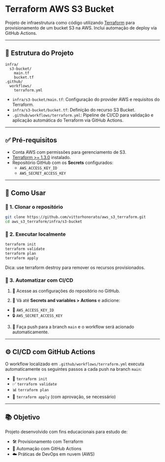 # Terraform AWS S3 Bucket

Projeto de infraestrutura como código utilizando [Terraform](https://www.terraform.io/) para provisionamento de um bucket S3 na AWS. Inclui automação de deploy via GitHub Actions.

---

## 📁 Estrutura do Projeto
```
infra/
  s3-bucket/
    main.tf
    bucket.tf
.github/
  workflows/
    terraform.yml
```
- `infra/s3-bucket/main.tf`: Configuração do provider AWS e requisitos do Terraform.
- `infra/s3-bucket/bucket.tf`: Definição do recurso S3 Bucket.
- `.github/workflows/terraform.yml`: Pipeline de CI/CD para validação e aplicação automática do Terraform via GitHub Actions.


---

## ✅ Pré-requisitos

- Conta AWS com permissões para gerenciamento de S3.
- [Terraform >= 1.3.0](https://www.terraform.io/downloads.html) instalado.
- Repositório GitHub com os **Secrets** configurados:
  - `AWS_ACCESS_KEY_ID`
  - `AWS_SECRET_ACCESS_KEY`

---

## 🚀 Como Usar

### 🔧 1. Clonar o repositório

```bash
git clone https://github.com/vittorhonorato/aws_s3_terraform.git
cd aws_s3_terraform/infra/s3-bucket
```

### 🧪 2. Executar localmente

```bash
terraform init
terraform validate
terraform plan
terraform apply
```
Dica: use terraform destroy para remover os recursos provisionados.

### 🤖 3. Automatizar com CI/CD
1. 🔧 Acesse as configurações do repositório no GitHub.

2. 🔐 Vá até **Secrets and variables > Actions** e adicione:

- 🔑 `AWS_ACCESS_KEY_ID`
- 🔒 `AWS_SECRET_ACCESS_KEY`

3. 🚀 Faça push para a branch `main` e o workflow será acionado automaticamente.

---
## ⚙️ CI/CD com GitHub Actions

O workflow localizado em `.github/workflows/terraform.yml` executa automaticamente os seguintes passos a cada push na branch `main`:

- 🧱 `terraform init`
- ✅ `terraform validate`
- 📊 `terraform plan`
- 🚀 `terraform apply` (com aprovação, se necessário)

---

## 📚 Objetivo

Projeto desenvolvido com fins educacionais para estudo de:

- 🛠️ Provisionamento com Terraform  
- 🤖 Automação com GitHub Actions  
- ☁️ Práticas de DevOps em nuvem (AWS)







